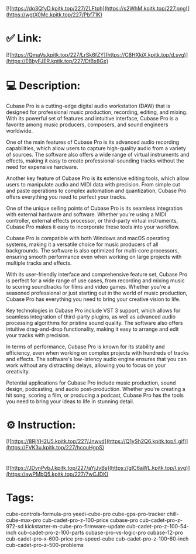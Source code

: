 [![https://dq3QfyD.kpitk.top/227/ZLFtph](https://s2WhM.kpitk.top/227.png)](https://wgtX0Mc.kpitk.top/227/Pbf71K)
# ✅ Link:
[![https://QmaVs.kpitk.top/227/LrSk6fZY](https://C8HXkiX.kpitk.top/d.svg)](https://EBbyFJER.kpitk.top/227/DtBx8Gx)
# 💻 Description:
Cubase Pro is a cutting-edge digital audio workstation (DAW) that is designed for professional music production, recording, editing, and mixing. With its powerful set of features and intuitive interface, Cubase Pro is a favorite among music producers, composers, and sound engineers worldwide.

One of the main features of Cubase Pro is its advanced audio recording capabilities, which allow users to capture high-quality audio from a variety of sources. The software also offers a wide range of virtual instruments and effects, making it easy to create professional-sounding tracks without the need for expensive hardware.

Another key feature of Cubase Pro is its extensive editing tools, which allow users to manipulate audio and MIDI data with precision. From simple cut and paste operations to complex automation and quantization, Cubase Pro offers everything you need to perfect your tracks.

One of the unique selling points of Cubase Pro is its seamless integration with external hardware and software. Whether you're using a MIDI controller, external effects processor, or third-party virtual instruments, Cubase Pro makes it easy to incorporate these tools into your workflow.

Cubase Pro is compatible with both Windows and macOS operating systems, making it a versatile choice for music producers of all backgrounds. The software is also optimized for multi-core processors, ensuring smooth performance even when working on large projects with multiple tracks and effects.

With its user-friendly interface and comprehensive feature set, Cubase Pro is perfect for a wide range of use cases, from recording and mixing music to scoring soundtracks for films and video games. Whether you're a seasoned professional or just starting out in the world of music production, Cubase Pro has everything you need to bring your creative vision to life.

Key technologies in Cubase Pro include VST 3 support, which allows for seamless integration of third-party plugins, as well as advanced audio processing algorithms for pristine sound quality. The software also offers intuitive drag-and-drop functionality, making it easy to arrange and edit your tracks with precision.

In terms of performance, Cubase Pro is known for its stability and efficiency, even when working on complex projects with hundreds of tracks and effects. The software's low-latency audio engine ensures that you can work without any distracting delays, allowing you to focus on your creativity.

Potential applications for Cubase Pro include music production, sound design, podcasting, and audio post-production. Whether you're creating a hit song, scoring a film, or producing a podcast, Cubase Pro has the tools you need to bring your ideas to life in stunning detail.

# ⚙️ Instruction:
[![https://8RjYH2U5.kpitk.top/227/Jnwvd](https://Q1ySh2Q6.kpitk.top/i.gif)](https://FVK3u.kpitk.top/227/hcouHgpS)
#
[![https://JDvnPvbJ.kpitk.top/227/aYjJvBs](https://gIC6aWL.kpitk.top/l.svg)](https://awPMbQ5.kpitk.top/227/7wCJDK)
# Tags:
cube-controls-formula-pro yeedi-cube-pro cube-gps-pro-tracker chill-cube-max-pro cub-cadet-pro-z-100-price cubase-pro cub-cadet-pro-z-972-sd kickstarter-m-cube-pro-firmware-update cub-cadet-pro-z-100-54-inch cub-cadet-pro-z-100-parts cubase-pro-vs-logic-pro cubase-12-pro cub-cadet-pro-x-600-price pro-speed-cube cub-cadet-pro-z-100-60-inch cub-cadet-pro-z-500-problems





